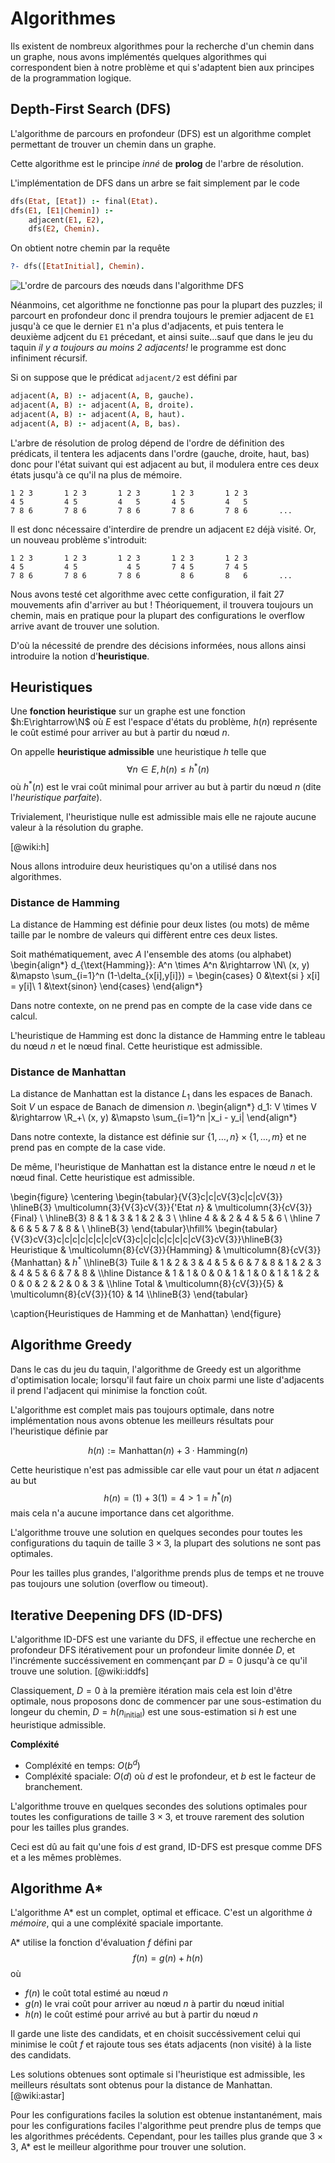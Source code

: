 # Algorithmes

Ils existent de nombreux algorithmes pour la recherche
d'un chemin dans un graphe, nous avons implémentés
quelques algorithmes qui correspondent bien à notre
problème et qui s'adaptent bien aux principes
de la programmation logique.

## Depth-First Search (DFS)

L'algorithme de parcours en profondeur (DFS) est un algorithme
complet permettant de trouver un chemin dans un graphe.

Cette algorithme est le principe *inné* de **prolog**
de l'arbre de résolution.

L'implémentation de DFS dans un arbre se fait simplement par le code
```prolog
dfs(Etat, [Etat]) :- final(Etat).
dfs(E1, [E1|Chemin]) :-
    adjacent(E1, E2),
    dfs(E2, Chemin).
```
On obtient notre chemin par la requête
```prolog
?- dfs([EtatInitial], Chemin).
```

![L'ordre de parcours des nœuds dans l'algorithme DFS](img/dfs.png)

Néanmoins, cet algorithme ne fonctionne pas pour la plupart des
puzzles; il parcourt en profondeur donc il prendra toujours
le premier adjacent de `E1` jusqu'à ce que le dernier `E1`
n'a plus d'adjacents, et puis tentera le deuxième adjcent du `E1`
précedant, et ainsi suite...sauf que dans le jeu du taquin
*il y a toujours au moins 2 adjacents!* le programme
est donc infiniment récursif.

Si on suppose que le prédicat `adjacent/2` est défini par
```prolog
adjacent(A, B) :- adjacent(A, B, gauche).
adjacent(A, B) :- adjacent(A, B, droite).
adjacent(A, B) :- adjacent(A, B, haut).
adjacent(A, B) :- adjacent(A, B, bas).
```
L'arbre de résolution de prolog dépend de l'ordre
de définition des prédicats, il tentera les adjacents
dans l'ordre (gauche, droite, haut, bas) donc pour
l'état suivant qui est adjacent au but, il modulera
entre ces deux états jusqu'à ce qu'il na plus de mémoire.
```
1 2 3       1 2 3       1 2 3       1 2 3       1 2 3
4 5         4 5         4   5       4 5         4   5
7 8 6       7 8 6       7 8 6       7 8 6       7 8 6       ...
```

Il est donc nécessaire d'interdire de prendre un adjacent `E2` déjà visité.
Or, un nouveau problème s'introduit:
```
1 2 3       1 2 3       1 2 3       1 2 3       1 2 3
4 5         4 5           4 5       7 4 5       7 4 5
7 8 6       7 8 6       7 8 6         8 6       8   6       ...
```
Nous avons testé cet algorithme avec cette configuration,
il fait 27 mouvements afin d'arriver au but !
Théoriquement, il trouvera toujours un chemin, mais en pratique
pour la plupart des configurations le overflow arrive avant
de trouver une solution.

D'où la nécessité de prendre des décisions informées,
nous allons ainsi introduire la notion d'**heuristique**.

## Heuristiques

Une **fonction heuristique** sur un graphe est une fonction
$h:E\rightarrow\N$ où $E$ est l'espace d'états du problème,
$h(n)$ représente le coût estimé pour arriver au but
à partir du nœud $n$.

On appelle **heuristique admissible** une heuristique $h$ telle que
$$ \forall n\in E, h(n) \leq h^*(n) $$
où $h^*(n)$ est le vrai coût minimal pour arriver au but
à partir du nœud $n$ (dite l'*heuristique parfaite*).

Trivialement, l'heuristique nulle est admissible mais
elle ne rajoute aucune valeur à la résolution du graphe.

[@wiki:h]

Nous allons introduire deux heuristiques qu'on a utilisé dans nos algorithmes.

### Distance de Hamming

La distance de Hamming est définie pour deux listes (ou mots) de même
taille par le nombre de valeurs qui diffèrent entre ces deux listes.

Soit mathématiquement, avec $A$ l'ensemble des atoms (ou alphabet)
\begin{align*}
d_{\text{Hamming}}: A^n \times A^n &\rightarrow \N\\
(x, y) &\mapsto \sum_{i=1}^n (1-\delta_{x[i],y[i]}) =
\begin{cases}
0 &\text{si } x[i] = y[i]\\
1 &\text{sinon}
\end{cases}
\end{align*}

Dans notre contexte, on ne prend pas en compte de la case vide
dans ce calcul.

L'heuristique de Hamming est donc la distance de Hamming entre
le tableau du nœud $n$ et le nœud final.
Cette heuristique est admissible.

### Distance de Manhattan

La distance de Manhattan est la distance $L_1$ dans les espaces de Banach.
Soit $V$ un espace de Banach de dimension $n$.
\begin{align*}
d_1: V \times V &\rightarrow \R_+\\
(x, y) &\mapsto \sum_{i=1}^n |x_i - y_i|
\end{align*}

Dans notre contexte, la distance est définie sur
$\{1,\ldots,n\}\times\{1,\ldots,m\}$
et ne prend pas en compte de la case vide.

De même, l'heuristique de Manhattan est la distance entre
le nœud $n$ et le nœud final.
Cette heuristique est admissible.

\begin{figure}
\centering
\begin{tabular}{V{3}c|c|cV{3}c|c|cV{3}}
\hlineB{3}
\multicolumn{3}{V{3}cV{3}}{\'Etat $n$} & \multicolumn{3}{cV{3}}{Final} \\
\hlineB{3}
8 & 1 & 3 & 1 & 2 & 3 \\ \hline
4 &   & 2 & 4 & 5 & 6 \\ \hline
7 & 6 & 5 & 7 & 8 &   \\
\hlineB{3}
\end{tabular}\hfill%
\begin{tabular}{V{3}cV{3}c|c|c|c|c|c|c|cV{3}c|c|c|c|c|c|c|cV{3}cV{3}}\hlineB{3}
Heuristique & \multicolumn{8}{cV{3}}{Hamming} & \multicolumn{8}{cV{3}}{Manhattan} & $h^*$ \\\hlineB{3}
Tuile    & 1 & 2 & 3 & 4 & 5 & 6 & 7 & 8  &  1 & 2 & 3 & 4 & 5 & 6 & 7 & 8  & \\\hline
Distance & 1 & 1 & 0 & 0 & 1 & 1 & 0 & 1  &  1 & 2 & 0 & 0 & 2 & 2 & 0 & 3  & \\\hline
Total    & \multicolumn{8}{cV{3}}{5}      & \multicolumn{8}{cV{3}}{10}      & 14 \\\hlineB{3}
\end{tabular}

\caption{Heuristiques de Hamming et de Manhattan}
\end{figure}

## Algorithme Greedy

Dans le cas du jeu du taquin, l'algorithme de Greedy est
un algorithme d'optimisation locale;
lorsqu'il faut faire un choix parmi une liste d'adjacents
il prend l'adjacent qui minimise la fonction coût.

L'algorithme est complet mais pas toujours optimale,
dans notre implémentation nous avons obtenue les meilleurs
résultats pour l'heuristique définie par

$$ h(n) := \textrm{Manhattan}(n) + 3\cdot\textrm{Hamming}(n) $$

Cette heuristique n'est pas admissible car elle vaut
pour un état $n$ adjacent au but
$$h(n) = (1) + 3(1) = 4 > 1 = h^*(n)$$
mais cela n'a aucune importance dans cet algorithme.

L'algorithme trouve une solution en quelques secondes
pour toutes les configurations du taquin de taille $3\times3$,
la plupart des solutions ne sont pas optimales.

Pour les tailles plus grandes, l'algorithme prends plus de temps
et ne trouve pas toujours une solution (overflow ou timeout).

## Iterative Deepening DFS (ID-DFS)

L'algorithme ID-DFS est une variante du DFS, il effectue
une recherche en profondeur DFS itérativement pour un
profondeur limite donnée $D$, et l'incrémente succéssivement
en commençant par $D=0$ jusqu'à ce qu'il trouve une solution. [@wiki:iddfs]

Classiquement, $D=0$ à la première itération mais cela est
loin d'être optimale, nous proposons donc de commencer par
une sous-estimation du longeur du chemin,
$D=h(n_\text{initial})$ est une sous-estimation si $h$
est une heuristique admissible.

**Compléxité**

- Compléxité en temps: $O(b^d)$
- Compléxité spaciale: $O(d)$
où $d$ est le profondeur, et $b$ est le facteur de branchement.

L'algorithme trouve en quelques secondes des solutions optimales
pour toutes les configurations de taille $3\times3$,
et trouve rarement des solution pour les tailles plus grandes.

Ceci est dû au fait qu'une fois $d$ est grand, ID-DFS est presque
comme DFS et a les mêmes problèmes.

## Algorithme A\*

L'algorithme A\* est un complet, optimal et efficace.
C'est un algorithme *à mémoire*, qui a une compléxité
spaciale importante.

A\* utilise la fonction d'évaluation $f$ défini par
$$ f(n) = g(n) + h(n) $$
où

- $f(n)$ le coût total estimé au nœud $n$
- $g(n)$ le vrai coût pour arriver au nœud $n$ à partir du nœud initial
- $h(n)$ le coût estimé pour arrivé au but à partir du nœud $n$

Il garde une liste des candidats, et en choisit
succéssivement celui qui minimise le coût $f$ et rajoute
tous ses états adjacents (non visité) à la liste des candidats.

Les solutions obtenues sont optimale si l'heuristique est
admissible, les meilleurs résultats sont obtenus pour la distance
de Manhattan. [@wiki:astar]

Pour les configurations faciles la solution est obtenue instantanément,
mais pour les configurations faciles l'algorithme peut prendre plus
de temps que les algorithmes précédents.
Cependant, pour les tailles plus grande que $3\times3$, A\* est le
meilleur algorithme pour trouver une solution.